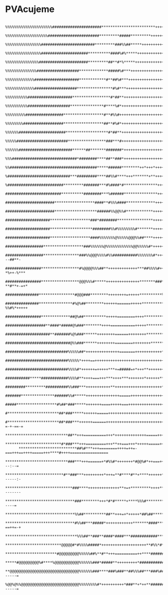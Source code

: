 # PVAcujeme
          %%%%%%%%%%%%%%%%%%%%%######################************************++++++++++++++++++++++++++++++++          
          %%%%%%%%%%%%%%%%%%%#######################*********#####*********++++++++++++++++++++++++++++++++++          
          %%%%%%%%%%%%%%%%########################*********###%%##*****++++++++++++++++++++++++++++++++++++++          
          %%%%%%%%%%%%%%%%#####################**********####%#%*****++++++++++++++++++++++++++++++++++++++++          
          %%%%%%%%%%%%%%%######################*********##**#*%*****+++++++++++++++++++++++++++++++++++++++++          
          %%%%%%%%%%%%%%###################*************#####%#***+++++++++++++++++++++++++++++++++++++++++++          
          %%%%%%%%%%%%%####################************#**##%#***++++++++++++++++++++++++++++++++++++++++++++          
          %%%%%%%%%%%%%###################****************#%#***+++++++++++++++++++++++++++++++++++++++++++++          
          %%%%%%%%%%####################*****************#*##**+++++++++++++++++++++++++++++++++++++++++++++=          
          %%%%%%%%%%###################***************#****%#*++++++++++++++++++++++++++++++++++++++++=======          
          %%%%%%%%%#################******************#**#%%#+++++++++++++++++++++++++++++++++++++=+=========          
          %%%%%%%%##################******************##**#%#*+++++++++++++++++++++++++++++++++++============          
          %%%%%%#####################*******************#*##**++++++++++++++++++++++++++++++++++=============          
          %%%%%#######################*****************###***#+++++++++++++++++++++++++++++++++==============          
          %%%%%%########################******##*******#######*+++++++++++++++++++++++++++++++===============          
          %%%#############################*########****##**###*++++++++++++++++++++++++++++++================          
          %%#######################################*****######********++*+++*+++++++++++++++=================          
          %############################***#########****##%%#****+++*******+**+++++++++++++++=================          
          %#########################*********#######***#%####*#***************+++++++++++++++================          
          #########################**********########***%######***************+++++++++++++++================          
          ######################******************####**#%%%####*************++++++++++++++++================          
          ######################*******************######%%@@%%#************+++++++++++++++==================          
          ####################******************###*########****************+++++++++++++++==================          
          ####################*******************########%%#%%%%%%%%#*******+++++++++++++++==================          
          ####################******************####%%%%%%%@%%%%%@@@%%##****+++++++++++++++==================          
          #################******************###%%%%%%@%%%%%%%%%%%%@@%%%%%#*+++++++++++++++=================-          
          #################****************###%%@@@%%%%#%%###########%%%%%%%#*+++++++++++++==========---##**-          
          ################*****************#%@@@@%%%##**+++++++++++++***##%%%%#+++++++++++=========-*%++-%***          
          ################*****************@@@%%%#*****+++++++++++++++*******###*+++++++++========-**#**+-=+*          
          ###############****************#@@@###********++++++++=+++++**********%+++++++++========+###%**####          
          ###############***************#%@%##********++++++======+++++**********#+++++++++=======-%%#%*+++++          
          ################*************##@%##**********+++++========++++**********#++++++++=========#@%#####*          
          ##################**####*#####@%###********++++===========+++++**********#+++++++===========#*+=+#+          
          ####################**#######%@%###******++++++++======++++++++**********#+++++++===========*##*##=          
          #############################@%%###******++++++++========++++++++**********++++++==================          
          ############################%%%%%##*+++++++++++++++=======++++++++++++*****++++++++===============-          
          ############################%%%%%*++++==+++++++++++++++++++++++++++++++****++++++++================          
          ############################%%%%#*++++++=+++++***+=#####=+*+++**++++++++***+++++++=================          
          ###########*****############%%%%#**++++===+++***++++***+++++++*++++++******++++++++========########          
          #########*********##########%%###***+++++++++++**+++++++++++++++++++++******++++++=========########          
          #######***************######%%#*****+++++++++++++++=====+++++++++++++++****++#*+++==========+####*=          
          #####******************#%##*###*****+++++++====+++++===++++++++++++++++*******%*++=============+===          
          #***********************##*###*****++++++=====+++++++++++++++++++++++++******#%*++=======+-:==+==+-          
          #***********************##*###***++++++======++++++++++++++++++++++++++++*****#+++========-=-+-==-=          
          ****************************##**+++==========+++*++++++++++++++=====+++++******++++================          
          *************************#*###***+++=========+++**++===+++*+++++=====++++******++++================          
          **************************##%#***+++========++++=++=-===+++==++++=====+++****#++++=================          
          ****************************###***+++======+*#%%#*+++++++*#@@%#*++===++++*****++++++========---:--=          
          **************************#**###***+++++++++*+++=**#****#**+****++++++*******++++++========------:-          
          ******************************###****++++++++++++++**+=+*********++++******++++++++========--------          
          *******************************###********+++*#*#*****+****%%%#***********+++++++++=========+-----=          
          *******************************%%##**********##**+++=+*+++++*##%##*******+++++++++=================          
          *******************************#%%##***#####*++++++++++++*******####*****+++++++++++=======-==++=-+          
          ********************************%%%##**###**####*####***############****+++++++++++++==============          
          *************************@@@@@#*#%%%%#####*++++++++++++++++++++**#%%*#**+++++++++++++==============          
          ***********************#@@@@@@@@@%%%%%##%**#**+++==========++****######*++++++++++++++=============          
          *****#@@@@@@@@@%#****%@@@@@@@@@@@%%%%%%###*#####**+++++++++*###########*+++++++++++++++============          
          **@@@@@@@@@@@@@@@@@@@@@@@@@@@@@@@%%%%%%###****###%###**##%%%##***###%###@@@@*#%%++++++++====------=          
          %@@%@%%@@@@@@@@@@@@@@@@@@@@@@@@@@%%%%%%%%#*++++++++++*###**+*++**#######@@@@@@@@@@@*+++++===------=
